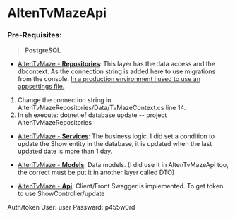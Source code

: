 # AltenTvMazeApi
### Pre-Requisites:
> <b>PostgreSQL</b>

- <u>AltenTvMaze - <b>Repositories</b></u>: This layer has the data access and the dbcontext. As the connection string is added here to use migrations from the console.
<u>In a production environment i used to use an appsettings file.</u>

<p>
    <ol>
    <li>Change the connection string in AltenTvMazeRepositories/Data/TvMazeContext.cs line 14.</li>
    <li>In sh execute: dotnet ef database update -- project AltenTvMazeRepositories</li>
    </ol> 
</p>

- <u>AltenTvMaze - <b>Services</b></u>: The business logic.
I did set a condition to update the Show entity in the database, it is updated when the last updated date is more than 1 day.
- <u>AltenTvMaze - <b>Models</b></u>: Data models. (I did use it in AltenTvMazeApi too, the correct must be put it in another layer called DTO)

- <u>AltenTvMaze - <b>Api</b></u>: Client/Front Swagger is implemented.
To get token to use ShowController/update

Auth/token
User: user
Passward: p455w0rd

